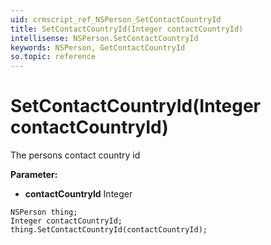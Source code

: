 ```yaml
---
uid: crmscript_ref_NSPerson_SetContactCountryId
title: SetContactCountryId(Integer contactCountryId)
intellisense: NSPerson.SetContactCountryId
keywords: NSPerson, GetContactCountryId
so.topic: reference
---
```


# SetContactCountryId(Integer contactCountryId)

The persons contact country id

**Parameter:** 
* **contactCountryId** Integer

```crmscript
NSPerson thing;
Integer contactCountryId;
thing.SetContactCountryId(contactCountryId);
```

